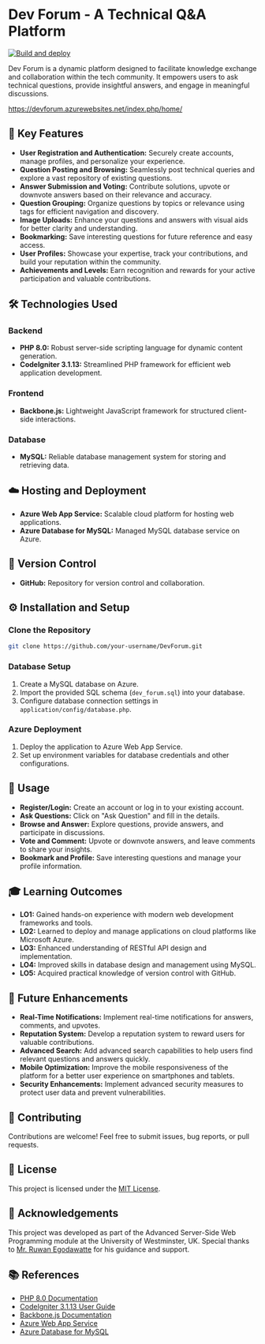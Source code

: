 # Dev Forum - A Technical Q&A Platform

[![Build and deploy](https://github.com/Bunny77K9/6COSC022C-Advanced-Server-Side-Coursework/actions/workflows/main_devforum.yml/badge.svg)](https://github.com/Bunny77K9/6COSC022C-Advanced-Server-Side-Coursework/actions/workflows/main_devforum.yml)

Dev Forum is a dynamic platform designed to facilitate knowledge exchange and collaboration within the tech community. It empowers users to ask technical questions, provide insightful answers, and engage in meaningful discussions.

https://devforum.azurewebsites.net/index.php/home/

## 🚀 Key Features

- **User Registration and Authentication:** Securely create accounts, manage profiles, and personalize your experience.
- **Question Posting and Browsing:** Seamlessly post technical queries and explore a vast repository of existing questions.
- **Answer Submission and Voting:** Contribute solutions, upvote or downvote answers based on their relevance and accuracy.
- **Question Grouping:** Organize questions by topics or relevance using tags for efficient navigation and discovery.
- **Image Uploads:** Enhance your questions and answers with visual aids for better clarity and understanding.
- **Bookmarking:** Save interesting questions for future reference and easy access.
- **User Profiles:** Showcase your expertise, track your contributions, and build your reputation within the community.
- **Achievements and Levels:** Earn recognition and rewards for your active participation and valuable contributions.

## 🛠️ Technologies Used

### Backend
- **PHP 8.0:** Robust server-side scripting language for dynamic content generation.
- **CodeIgniter 3.1.13:** Streamlined PHP framework for efficient web application development.

### Frontend
- **Backbone.js:** Lightweight JavaScript framework for structured client-side interactions.

### Database
- **MySQL:** Reliable database management system for storing and retrieving data.

## ☁️ Hosting and Deployment
- **Azure Web App Service:** Scalable cloud platform for hosting web applications.
- **Azure Database for MySQL:** Managed MySQL database service on Azure.

## 📂 Version Control
- **GitHub:** Repository for version control and collaboration.

## ⚙️ Installation and Setup

### Clone the Repository

```bash
git clone https://github.com/your-username/DevForum.git
```

### Database Setup

1. Create a MySQL database on Azure.
2. Import the provided SQL schema (`dev_forum.sql`) into your database.
3. Configure database connection settings in `application/config/database.php`.

### Azure Deployment

1. Deploy the application to Azure Web App Service.
2. Set up environment variables for database credentials and other configurations.

## 📘 Usage

- **Register/Login:** Create an account or log in to your existing account.
- **Ask Questions:** Click on "Ask Question" and fill in the details.
- **Browse and Answer:** Explore questions, provide answers, and participate in discussions.
- **Vote and Comment:** Upvote or downvote answers, and leave comments to share your insights.
- **Bookmark and Profile:** Save interesting questions and manage your profile information.

##  🎓 Learning Outcomes
- **LO1:** Gained hands-on experience with modern web development frameworks and tools.
- **LO2:** Learned to deploy and manage applications on cloud platforms like Microsoft Azure.
- **LO3:** Enhanced understanding of RESTful API design and implementation.
- **LO4:** Improved skills in database design and management using MySQL.
- **LO5:** Acquired practical knowledge of version control with GitHub.

## 🔮 Future Enhancements

- **Real-Time Notifications:** Implement real-time notifications for answers, comments, and upvotes.
- **Reputation System:** Develop a reputation system to reward users for valuable contributions.
- **Advanced Search:** Add advanced search capabilities to help users find relevant questions and answers quickly.
- **Mobile Optimization:** Improve the mobile responsiveness of the platform for a better user experience on smartphones and tablets.
- **Security Enhancements:** Implement advanced security measures to protect user data and prevent vulnerabilities.

## 🤝 Contributing

Contributions are welcome! Feel free to submit issues, bug reports, or pull requests.

## 📜 License

This project is licensed under the [MIT License](LICENSE).

## 🙏 Acknowledgements

This project was developed as part of the Advanced Server-Side Web Programming module at the University of Westminster, UK.
Special thanks to [Mr. Ruwan Egodawatte](https://www.linkedin.com/in/ruwanego/) for his guidance and support.

## 📚 References

- [PHP 8.0 Documentation](https://www.php.net/releases/8.0/)
- [CodeIgniter 3.1.13 User Guide](https://codeigniter.com/userguide3/)
- [Backbone.js Documentation](https://backbonejs.org/)
- [Azure Web App Service](https://azure.microsoft.com/en-us/services/app-service/web/)
- [Azure Database for MySQL](https://azure.microsoft.com/en-us/services/mysql/)
